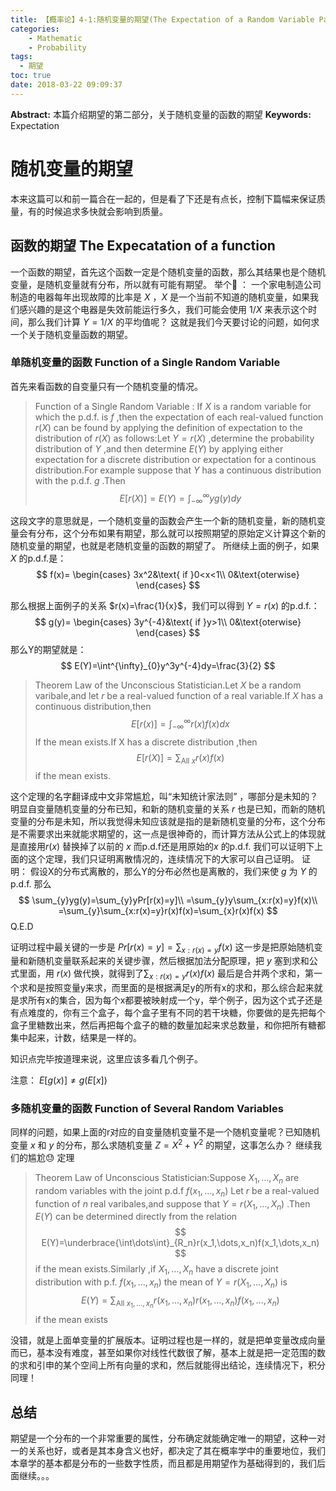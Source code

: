 ```yaml
---
title: 【概率论】4-1:随机变量的期望(The Expectation of a Random Variable Part II)
categories:
    - Mathematic
    - Probability
tags:
  - 期望
toc: true
date: 2018-03-22 09:09:37
---
```


**Abstract:** 本篇介绍期望的第二部分，关于随机变量的函数的期望
**Keywords:** Expectation

<!--more-->
# 随机变量的期望
本来这篇可以和前一篇合在一起的，但是看了下还是有点长，控制下篇幅来保证质量，有的时候追求多快就会影响到质量。
## 函数的期望 The Expecatation of a function
一个函数的期望，首先这个函数一定是个随机变量的函数，那么其结果也是个随机变量，是随机变量就有分布，所以就有可能有期望。
举个🌰 ：
一个家电制造公司制造的电器每年出现故障的比率是 $X$ ，$X$ 是一个当前不知道的随机变量，如果我们感兴趣的是这个电器是失效前能运行多久，我们可能会使用 $1/X$ 来表示这个时间，那么我们计算 $Y=1/X$ 的平均值呢？
这就是我们今天要讨论的问题，如何求一个关于随机变量函数的期望。
### 单随机变量的函数 Function of a Single Random Variable
首先来看函数的自变量只有一个随机变量的情况。
> Function of a Single Random Variable : If $X$ is a random variable for which the p.d.f. is $f$ ,then the expectation of each real-valued function $r(X)$ can be found by applying the definition of expectation to the distribution of $r(X)$ as follows:Let $Y=r(X)$ ,determine the probability distribution of $Y$ ,and then determine $E(Y)$ by applying either expectation for a discrete distribution or expectation for a continous distribution.For example suppose that $Y$ has a continuous distribution with the p.d.f. $g$ .Then
$$
E[r(X)]=E(Y)=\int^{\infty}_{-\infty}yg(y)dy
$$

这段文字的意思就是，一个随机变量的函数会产生一个新的随机变量，新的随机变量会有分布，这个分布如果有期望，那么就可以按照期望的原始定义计算这个新的随机变量的期望，也就是老随机变量的函数的期望了。
所继续上面的例子，如果 $X$ 的p.d.f.是：
$$
f(x)=
\begin{cases}
3x^2&\text{ if }0<x<1\\
0&\text{oterwise}
\end{cases}
$$

那么根据上面例子的关系 $r(x)=\frac{1}{x}$，我们可以得到 $Y=r(x)$ 的p.d.f.：
$$
g(y)=
\begin{cases}
3y^{-4}&\text{ if }y>1\\
0&\text{oterwise}
\end{cases}
$$
那么Y的期望就是：
$$
E(Y)=\int^{\infty}_{0}y^3y^{-4}dy=\frac{3}{2}
$$

>Theorem Law of the Unconscious Statistician.Let $X$ be a random varibale,and let $r$ be a real-valued function of a real variable.If $X$ has a continuous distribution,then
$$
E[r(x)]=\int^{\infty}_{-\infty}r(x)f(x)dx
$$
If the mean exists.If X has a discrete distribution ,then
$$
E[r(X)]=\sum_{\text{All } x}r(x)f(x)
$$
if the mean exists.

这个定理的名字翻译成中文非常尴尬，叫“未知统计家法则” ，哪部分是未知的？明显自变量随机变量的分布已知，和新的随机变量的关系 $r$ 也是已知，而新的随机变量的分布是未知，所以我觉得未知应该就是指的是新随机变量的分布，这个分布是不需要求出来就能求期望的，这一点是很神奇的，而计算方法从公式上的体现就是直接用$r(x)$ 替换掉了以前的 $x$ 而p.d.f还是用原始的$x$ 的p.d.f.
我们可以证明下上面的这个定理，我们只证明离散情况的，连续情况下的大家可以自己证明。
证明：
假设X的分布式离散的，那么Y的分布必然也是离散的，我们来使 $g$ 为 $Y$ 的 p.d.f. 那么
$$
\sum_{y}yg(y)=\sum_{y}yPr[r(x)=y]\\
=\sum_{y}y\sum_{x:r(x)=y}f(x)\\
=\sum_{y}\sum_{x:r(x)=y}r(x)f(x)=\sum_{x}r(x)f(x)
$$
Q.E.D

证明过程中最关键的一步是 $Pr[r(x)=y]=\sum_{x:r(x)=y}f(x)$ 这一步是把原始随机变量和新随机变量联系起来的关键步骤，然后根据加法分配原理，把 $y$ 塞到求和公式里面，用 $r(x)$ 做代换，就得到了$\sum_{x:r(x)=y}r(x)f(x)$ 最后是合并两个求和，第一个求和是按照变量y来求，而里面的是根据满足y的所有x的求和，那么综合起来就是求所有x的集合，因为每个x都要被映射成一个y，举个例子，因为这个式子还是有点难度的，你有三个盒子，每个盒子里有不同的若干块糖，你要做的是先把每个盒子里糖数出来，然后再把每个盒子的糖的数量加起来求总数量，和你把所有糖都集中起来，计数，结果是一样的。

知识点完毕按道理来说，这里应该多看几个例子。

注意： $E[g(x)]\neq g(E[x])$
### 多随机变量的函数 Function of Several Random Variables
同样的问题，如果上面的r对应的自变量随机变量不是一个随机变量呢？已知随机变量 $x$ 和 $y$ 的分布，那么求随机变量 $Z=X^2+Y^2$ 的期望，这事怎么办？
继续我们的尴尬😓 定理
>Theorem Law of Unconscious Statistician:Suppose $X_1,\dots,X_n$ are random variables with the joint p.d.f $f(x_1,\dots,x_n)$ Let $r$ be a real-valued function of $n$ real varibales,and suppose that $Y=r(X_1,\dots,X_n)$ .Then $E(Y)$ can be determined directly from the relation
$$
E(Y)=\underbrace{\int\dots\int}_{R_n}r(x_1,\dots,x_n)f(x_1,\dots,x_n)
$$
if the mean exists.Similarly ,if $X_1,\dots,X_n$ have a discrete joint distribution with p.f. $f(x_1,\dots,x_n)$ the mean of $Y=r(X_1,\dots,X_n)$ is
$$
E(Y)=\sum_{\text{All }x_1,\dots,x_n}r(x_1,\dots,x_n)r(x_1,\dots,x_n)f(x_1,\dots,x_n)
$$
if the mean exists

没错，就是上面单变量的扩展版本。证明过程也是一样的，就是把单变量改成向量而已，基本没有难度，甚至如果你对线性代数很了解，基本上就是把一定范围的数的求和引申的某个空间上所有向量的求和，然后就能得出结论，连续情况下，积分同理！


## 总结

期望是一个分布的一个非常重要的属性，分布确定就能确定唯一的期望，这种一对一的关系也好，或者是其本身含义也好，都决定了其在概率学中的重要地位，我们本章学的基本都是分布的一些数字性质，而且都是用期望作为基础得到的，我们后面继续。。。





